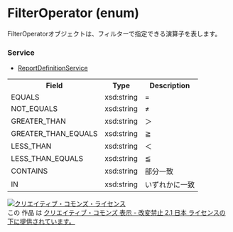 # FilterOperator (enum)
FilterOperatorオブジェクトは、フィルターで指定できる演算子を表します。
### Service
+ [ReportDefinitionService](../services/ReportDefinitionService.md)

<table>
<tr>
<th>Field</th>
<th>Type</th>
<th>Description</th>
<tr><td>EQUALS</td><td>xsd:string</td><td>=</td></tr>
<tr><td>NOT_EQUALS</td><td>xsd:string</td><td>≠</td></tr>
<tr><td>GREATER_THAN</td><td>xsd:string</td><td>＞</td></tr>
<tr><td>GREATER_THAN_EQUALS</td><td>xsd:string</td><td>≧</td></tr>
<tr><td>LESS_THAN</td><td>xsd:string</td><td>＜</td></tr>
<tr><td>LESS_THAN_EQUALS</td><td>xsd:string</td><td>≦</td></tr>
<tr><td>CONTAINS</td><td>xsd:string</td><td>部分一致</td></tr>
<tr><td>IN</td><td>xsd:string</td><td>いずれかに一致</td></tr>
</table>

<a rel="license" href="http://creativecommons.org/licenses/by-nd/2.1/jp/"><img alt="クリエイティブ・コモンズ・ライセンス" style="border-width:0" src="https://i.creativecommons.org/l/by-nd/2.1/jp/88x31.png" /></a><br />この 作品 は <a rel="license" href="http://creativecommons.org/licenses/by-nd/2.1/jp/">クリエイティブ・コモンズ 表示 - 改変禁止 2.1 日本 ライセンスの下に提供されています。</a>
